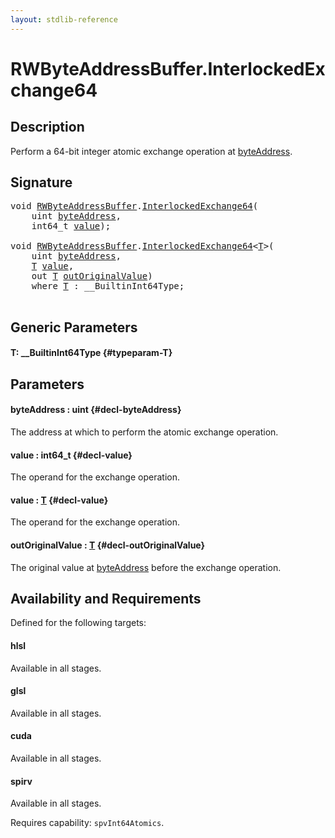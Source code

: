 ```yaml
---
layout: stdlib-reference
---
```


# RWByteAddressBuffer\.InterlockedExchange64

## Description

Perform a 64-bit integer atomic exchange operation at <span class='code'><a href="/stdlib-reference/types/rwbyteaddressbuffer-0126d/interlockedexchange64-0b#decl-byteAddress" class="code_param">byteAddress</a></span>.



## Signature 

<pre>
<span class="code_keyword">void</span> <a href="/stdlib-reference/types/rwbyteaddressbuffer-0126d/index" class="code_type">RWByteAddressBuffer</a>.<a href="/stdlib-reference/types/rwbyteaddressbuffer-0126d/interlockedexchange64-0b">InterlockedExchange64</a>(
    <span class="code_keyword">uint</span> <a href="/stdlib-reference/types/rwbyteaddressbuffer-0126d/interlockedexchange64-0b#decl-byteAddress" class="code_param">byteAddress</a>,
    int64_t <a href="/stdlib-reference/types/rwbyteaddressbuffer-0126d/interlockedexchange64-0b#decl-value" class="code_param">value</a>);

<span class="code_keyword">void</span> <a href="/stdlib-reference/types/rwbyteaddressbuffer-0126d/index" class="code_type">RWByteAddressBuffer</a>.<a href="/stdlib-reference/types/rwbyteaddressbuffer-0126d/interlockedexchange64-0b">InterlockedExchange64</a>&lt;<a href="/stdlib-reference/types/rwbyteaddressbuffer-0126d/interlockedexchange64-0b#typeparam-T" class="code_type">T</a>&gt;(
    <span class="code_keyword">uint</span> <a href="/stdlib-reference/types/rwbyteaddressbuffer-0126d/interlockedexchange64-0b#decl-byteAddress" class="code_param">byteAddress</a>,
    <a href="/stdlib-reference/types/rwbyteaddressbuffer-0126d/interlockedexchange64-0b#typeparam-T" class="code_type">T</a> <a href="/stdlib-reference/types/rwbyteaddressbuffer-0126d/interlockedexchange64-0b#decl-value" class="code_param">value</a>,
    <span class="code_keyword">out</span> <a href="/stdlib-reference/types/rwbyteaddressbuffer-0126d/interlockedexchange64-0b#typeparam-T" class="code_type">T</a> <a href="/stdlib-reference/types/rwbyteaddressbuffer-0126d/interlockedexchange64-0b#decl-outOriginalValue" class="code_param">outOriginalValue</a>)
    <span class='code_keyword'>where</span> <a href="/stdlib-reference/types/rwbyteaddressbuffer-0126d/interlockedexchange64-0b#typeparam-T" class="code_type">T</a> : __BuiltinInt64Type;

</pre>

## Generic Parameters

#### T: \_\_BuiltinInt64Type {#typeparam-T}

## Parameters

#### byteAddress  : uint {#decl-byteAddress}
The address at which to perform the atomic exchange operation.

#### value  : int64\_t {#decl-value}
The operand for the exchange operation.

#### value  : [T](/stdlib-reference/types/rwbyteaddressbuffer-0126d/interlockedexchange64-0b#typeparam-T) {#decl-value}
The operand for the exchange operation.

#### outOriginalValue  : [T](/stdlib-reference/types/rwbyteaddressbuffer-0126d/interlockedexchange64-0b#typeparam-T) {#decl-outOriginalValue}
The original value at <span class='code'><a href="/stdlib-reference/types/rwbyteaddressbuffer-0126d/interlockedexchange64-0b#decl-byteAddress" class="code_param">byteAddress</a></span> before the exchange operation.


## Availability and Requirements

Defined for the following targets:

#### hlsl
Available in all stages.

#### glsl
Available in all stages.

#### cuda
Available in all stages.

#### spirv
Available in all stages.

Requires capability: `spvInt64Atomics`.


